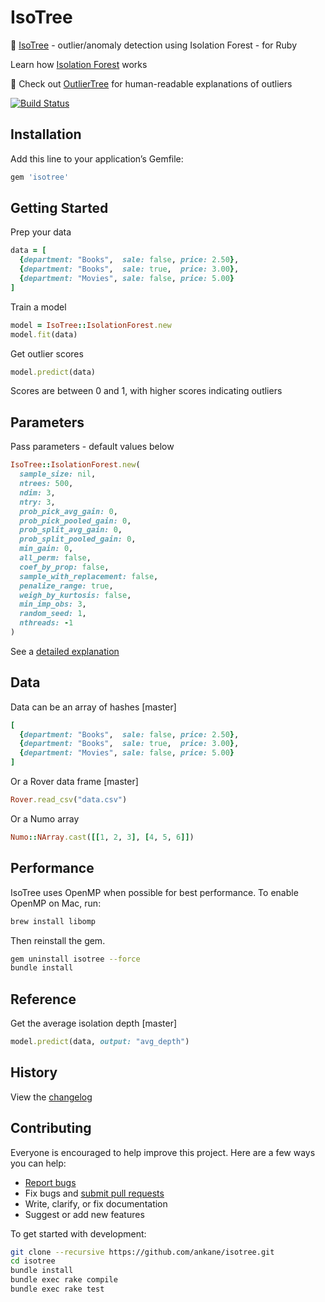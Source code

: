 # IsoTree

:evergreen_tree: [IsoTree](https://github.com/david-cortes/isotree) - outlier/anomaly detection using Isolation Forest - for Ruby

Learn how [Isolation Forest](https://www.youtube.com/watch?v=RyFQXQf4w4w) works

:deciduous_tree: Check out [OutlierTree](https://github.com/ankane/outliertree) for human-readable explanations of outliers

[![Build Status](https://travis-ci.org/ankane/isotree.svg?branch=master)](https://travis-ci.org/ankane/isotree)

## Installation

Add this line to your application’s Gemfile:

```ruby
gem 'isotree'
```

## Getting Started

Prep your data

```ruby
data = [
  {department: "Books",  sale: false, price: 2.50},
  {department: "Books",  sale: true,  price: 3.00},
  {department: "Movies", sale: false, price: 5.00}
]
```

Train a model

```ruby
model = IsoTree::IsolationForest.new
model.fit(data)
```

Get outlier scores

```ruby
model.predict(data)
```

Scores are between 0 and 1, with higher scores indicating outliers

## Parameters

Pass parameters - default values below

```ruby
IsoTree::IsolationForest.new(
  sample_size: nil,
  ntrees: 500,
  ndim: 3,
  ntry: 3,
  prob_pick_avg_gain: 0,
  prob_pick_pooled_gain: 0,
  prob_split_avg_gain: 0,
  prob_split_pooled_gain: 0,
  min_gain: 0,
  all_perm: false,
  coef_by_prop: false,
  sample_with_replacement: false,
  penalize_range: true,
  weigh_by_kurtosis: false,
  min_imp_obs: 3,
  random_seed: 1,
  nthreads: -1
)
```

See a [detailed explanation](https://isotree.readthedocs.io/en/latest/#isotree.IsolationForest)

## Data

Data can be an array of hashes [master]

```ruby
[
  {department: "Books",  sale: false, price: 2.50},
  {department: "Books",  sale: true,  price: 3.00},
  {department: "Movies", sale: false, price: 5.00}
]
```

Or a Rover data frame [master]

```ruby
Rover.read_csv("data.csv")
```

Or a Numo array

```ruby
Numo::NArray.cast([[1, 2, 3], [4, 5, 6]])
```

## Performance

IsoTree uses OpenMP when possible for best performance. To enable OpenMP on Mac, run:

```sh
brew install libomp
```

Then reinstall the gem.

```sh
gem uninstall isotree --force
bundle install
```

## Reference

Get the average isolation depth [master]

```ruby
model.predict(data, output: "avg_depth")
```

## History

View the [changelog](https://github.com/ankane/isotree/blob/master/CHANGELOG.md)

## Contributing

Everyone is encouraged to help improve this project. Here are a few ways you can help:

- [Report bugs](https://github.com/ankane/isotree/issues)
- Fix bugs and [submit pull requests](https://github.com/ankane/isotree/pulls)
- Write, clarify, or fix documentation
- Suggest or add new features

To get started with development:

```sh
git clone --recursive https://github.com/ankane/isotree.git
cd isotree
bundle install
bundle exec rake compile
bundle exec rake test
```
